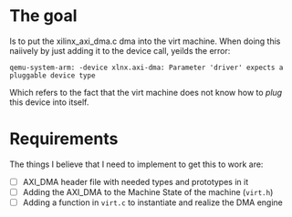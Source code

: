 # The goal
Is to put the xilinx_axi_dma.c dma into the virt machine. When doing this naiively by just adding it to the device call, yeilds the error:

`qemu-system-arm: -device xlnx.axi-dma: Parameter 'driver' expects a pluggable device type` 

Which refers to the fact that the virt machine does not know how to *plug* this device into itself.

# Requirements

The things I believe that I need to implement to get this to work are:

- [ ] AXI_DMA header file with needed types and prototypes in it
- [ ] Adding the AXI_DMA to the Machine State of the machine (`virt.h`) 
- [ ] Adding a function in `virt.c` to instantiate and realize the DMA engine
